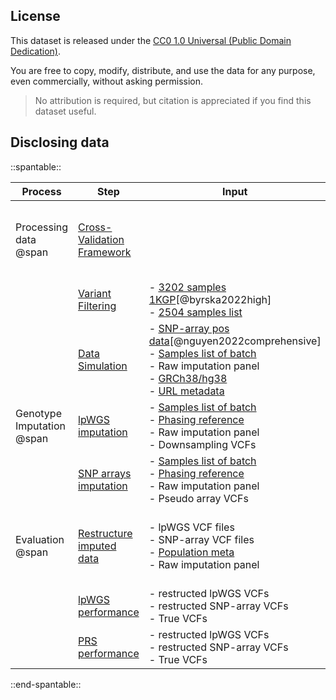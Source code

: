 ## License

This dataset is released under the [CC0 1.0 Universal (Public Domain Dedication)](https://creativecommons.org/publicdomain/zero/1.0/).

You are free to copy, modify, distribute, and use the data for any purpose, even commercially, without asking permission.

> No attribution is required, but citation is appreciated if you find this dataset useful.

## Disclosing data


::spantable::

| Process                   | Step                       | Input                                                                                                              | Output      |
|---------------------------|----------------------------|--------------------------------------------------------------------------------------------------------------------|-------------|
| Processing data  @span    | [Cross-Validation Framework](processing_data/cross_validation.md) |                                                                                                                    | - [Samples list of batch][2]<br> - [2504 samples list][8]<br> - [Population meta][10]             |
|    | [Variant Filtering](processing_data/variant_filtering.md)          | - [3202 samples 1KGP][7][@byrska2022high]<br> - [2504 samples list][8]                                                                                                                    | - Raw imputation panel            |
|                           | [Data Simulation](processing_data/data_simulation.md)            | - [SNP-array pos data][3][@nguyen2022comprehensive]<br>- [Samples list of batch][2]<br>- Raw imputation panel<br>- [GRCh38/hg38][4]<br>- [URL metadata][6]                                                                                                                    | - Pseudo array VCFs <br>- Downsampling VCFs|
| Genotype Imputation @span | [lpWGS  imputation](imputation/lps_imputation.md)          | - [Samples list of batch][2]<br>- [Phasing reference][1]<br>- Raw imputation panel<br>- Downsampling VCFs                                               | - lpWGS VCF files        |
|                           | [SNP arrays imputation](imputation/array_imputation.md)      | - [Samples list of batch][2]<br>- [Phasing reference][1]<br>- Raw imputation panel<br>- Pseudo array VCFs | - SNP-array VCF files            |
| Evaluation @span          | [Restructure imputed data](evaluation/restructure_imputed_data.md)         | - lpWGS VCF files<br>- SNP-array VCF files<br>- [Population meta][10]<br> - Raw imputation panel                                                                                                                    | - restructed lpWGS VCFs<br>- restructed SNP-array VCFs<br>- True VCFs            |
|                           | [lpWGS performance](evaluation/lps_performance.md)          | - restructed lpWGS VCFs<br>- restructed SNP-array VCFs<br>- True VCFs                                                                                                                    |             |
|                           | [PRS performance](evaluation/prs_performace.md)            | - restructed lpWGS VCFs<br>- restructed SNP-array VCFs<br>- True VCFs                                                                                                                    | - [Raw PRS scores][9]            |

::end-spantable::


[1]: https://github.com/KTest-VN/lps_paper/tree/main/support_data/maps 
[2]: https://github.com/KTest-VN/lps_paper/tree/main/support_data/sample_list
[3]: https://github.com/KTest-VN/lps_paper/tree/main/support_data/input_array
[4]: https://ftp.ncbi.nlm.nih.gov/genomes/all/GCA/000/001/405/GCA_000001405.15_GRCh38/
[6]: https://github.com/KTest-VN/lps_paper/tree/main/support_data/meta_10_folds
[7]: https://ftp.1000genomes.ebi.ac.uk/vol1/ftp/data_collections/1000G_2504_high_coverage/working/20201028_3202_phased
[8]: https://github.com/KTest-VN/lps_paper/blob/main/support_data/2504_samples.txt
[9]: https://github.com/KTest-VN/lps_paper/tree/main/evaluation/downstream/data/raw_prs_scores
[10]: https://github.com/KTest-VN/lps_paper/tree/main/support_data/2504_infos.tsv
